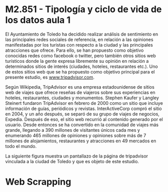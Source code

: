 # M2.851 - Tipología y ciclo de vida de los datos aula 1

El Ayuntamiento de Toledo ha decidido realizar análisis de sentimiento en las principales redes sociales de referencia, en relación a las opiniones manifestadas por los turistas con respecto a la ciudad y las principales atracciones que ofrece. Para ello, se han propuesto como objetivo conocidas redes como facebook o twitter, pero también otros sitios web turísticos donde la gente expresa libremente su opinión en relación a determinados sitios de interés (ciudades, hoteles, restaurantes etc.). Uno de estos sitios web que se ha propuesto como objetivo principal para el presente estudio, es www.tripadvisor.com.

Según Wikipedia, TripAdvisor es una empresa estadounidense de sitios web de viajes que ofrece reseñas de viajeros sobre sus experiencias en hoteles, restaurantes, ciudades  y monumentos. Stephen Kaufer y Langley Steinert fundaron TripAdvisor en febrero de 2000 como un sitio que incluye información de guías, periódicos y revistas. InterActiveCorp compró el sitio en 2004, y un año después, se separó de su grupo de viajes de negocios, Expedia. Después de eso, el sitio web recurrió al contenido generado por el usuario. Desde entonces se ha convertido en la comunidad de viajes más grande, llegando a 390 millones de visitantes únicos cada mes y enumerando 465 millones de opiniones y opiniones sobre más de 7 millones de alojamientos, restaurantes y atracciones en 49 mercados en todo el mundo. 

La siguiente figura muestra un pantallazo de la página de tripadvisor vinculada a la ciudad de Toledo y que es objeto de este estudio. 



# Web Scrapping
